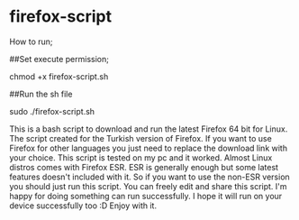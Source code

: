 # firefox-script

How to run;

##Set execute permission;

chmod +x firefox-script.sh

##Run the sh file

sudo ./firefox-script.sh


This is a bash script to download and run the latest Firefox 64 bit for Linux.
The script created for the Turkish version of Firefox. If you want to use Firefox for other languages you just need to replace the download link with your choice.
This script is tested on my pc and it worked. Almost Linux distros comes with Firefox ESR. ESR is generally enough but some latest features doesn't included with it. So if you want to use the non-ESR version you should just run this script.
You can freely edit and share this script. I'm happy for doing something can run successfully. I hope it will run on your device successfully too :D Enjoy with it.


